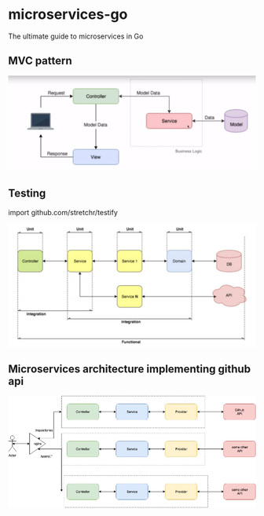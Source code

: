 # microservices-go
The ultimate guide to microservices in Go

## MVC pattern

![overview](./mvc/MVC.jpg)

## Testing

import github.com/stretchr/testify

![overview](./mvc/Testing.jpg)

## Microservices architecture implementing github api

![overview](./consuming_external_api/src/Microservices+architecture.png)

